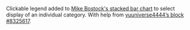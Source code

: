 Clickable legend added to [Mike Bostock's stacked bar chart](http://bl.ocks.org/mbostock/3886208) to select display of an individual category.
With help from [yuuniverse4444’s block #8325617](http://bl.ocks.org/yuuniverse4444/8325617).